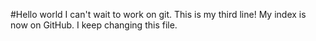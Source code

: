 #Hello world
I can't wait to work on git.
This is my third line!
My index is now on GitHub.
I keep changing this file.
